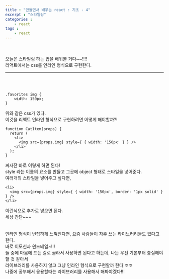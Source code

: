 ```yaml
---
title : "만들면서 배우는 react : 기초 - 4"
excerpt : "스타일링"
categories : 
    - react
tags : 
    - react
---
```



<br><br> 
오늘은 스타일링 하는 법을 배워볼 거다~~!!!!  
리액트에서는 css를 인라인 형식으로 구현한다.  


---

<br><br> 
``` 
.favorites img {
    width: 150px;
}
```  

위와 같은 css가 있다.  
이것을 리액트 인라인 형식으로 구현하려면 어떻게 해야할까?!  



```
function CatItem(props) {
  return (
    <li>
      <img src={props.img} style={ { width: '150px' } } />
    </li>
  );
}
```  

짜자잔 바로 이렇게 하면 된다!  
style 라는 이름의 요소를 만들고 그곳에 object 형태로 스타일을 넣어준다.  
여러개의 스타일을 넣어주고 싶다면,  


```
<li>
  <img src={props.img} style={ { width: '150px', border: '1px solid' } } />
</li>
``` 

이런식으로 추가로 넣으면 된다.  
세상 간단~~~  
<br><br> 
인라인 형식이 번잡하게 느껴진다면, 요즘 사람들이 자주 쓰는 라이브러리들도 있다고 한다.  
바로 이모션과 윈드테일~!!!  
둘 중에 마음에 드는 걸로 골라서 사용하면 된다고 하는데, 나는 우선 기본부터 충실해야할 것 같아서  
라이브러리를 사용하지 않고 그냥 인라인 형식으로 구현할까 한다 ㅎㅎ  
나중에 공부해서 응용할때는 라이브러리를 사용해서 해봐야겠다!!!  